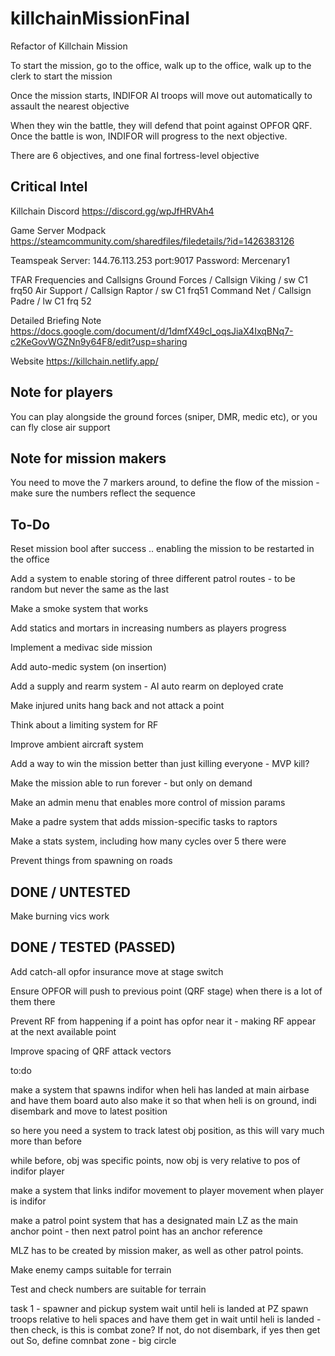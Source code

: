 # killchainMissionFinal

Refactor of Killchain Mission

To start the mission, go to the office, walk up to the office, walk up to the clerk to start the mission

Once the mission starts, INDIFOR AI troops will move out automatically to assault the nearest objective

When they win the battle, they will defend that point against OPFOR QRF. Once the battle is won, INDIFOR will progress to the next objective.

There are 6 objectives, and one final fortress-level objective

## Critical Intel

Killchain Discord
https://discord.gg/wpJfHRVAh4

Game Server Modpack
https://steamcommunity.com/sharedfiles/filedetails/?id=1426383126

Teamspeak
Server: 144.76.113.253 port:9017
Password: Mercenary1

TFAR Frequencies and Callsigns
Ground Forces / Callsign Viking / sw C1 frq50
Air Support / Callsign Raptor / sw C1 frq51
Command Net / Callsign Padre / lw C1 frq 52

Detailed Briefing Note
https://docs.google.com/document/d/1dmfX49cl_oqsJiaX4IxqBNq7-c2KeGovWGZNn9y64F8/edit?usp=sharing

Website
https://killchain.netlify.app/

## Note for players

You can play alongside the ground forces (sniper, DMR, medic etc), or you can fly close air support

## Note for mission makers

You need to move the 7 markers around, to define the flow of the mission - make sure the numbers reflect the sequence

## To-Do

Reset mission bool after success .. enabling the mission to be restarted in the office

Add a system to enable storing of three different patrol routes - to be random but never the same as the last

Make a smoke system that works

Add statics and mortars in increasing numbers as players progress

Implement a medivac side mission

Add auto-medic system (on insertion)

Add a supply and rearm system - AI auto rearm on deployed crate

Make injured units hang back and not attack a point

Think about a limiting system for RF

Improve ambient aircraft system

Add a way to win the mission better than just killing everyone - MVP kill?

Make the mission able to run forever - but only on demand

Make an admin menu that enables more control of mission params

Make a padre system that adds mission-specific tasks to raptors

Make a stats system, including how many cycles over 5 there were

Prevent things from spawning on roads

## DONE / UNTESTED

Make burning vics work

## DONE / TESTED (PASSED)

Add catch-all opfor insurance move at stage switch

Ensure OPFOR will push to previous point (QRF stage) when there is a lot of them there

Prevent RF from happening if a point has opfor near it - making RF appear at the next available point

Improve spacing of QRF attack vectors

to:do

make a system that spawns indifor when heli has landed at main airbase and have them board auto
also make it so that when heli is on ground, indi disembark and move to latest position

so here you need a system to track latest obj position, as this will vary much more than before

while before, obj was specific points, now obj is very relative to pos of indifor player

make a system that links indifor movement to player movement when player is indifor

make a patrol point system that has a designated main LZ as the main anchor point - then next patrol point has an anchor reference

MLZ has to be created by mission maker, as well as other patrol points.

Make enemy camps suitable for terrain

Test and check numbers are suitable for terrain

task 1 - spawner and pickup system
wait until heli is landed at PZ
spawn troops relative to heli spaces and have them get in
wait until heli is landed - then check, is this is combat zone?
If not, do not disembark, if yes then get out
So, define comnbat zone - big circle
